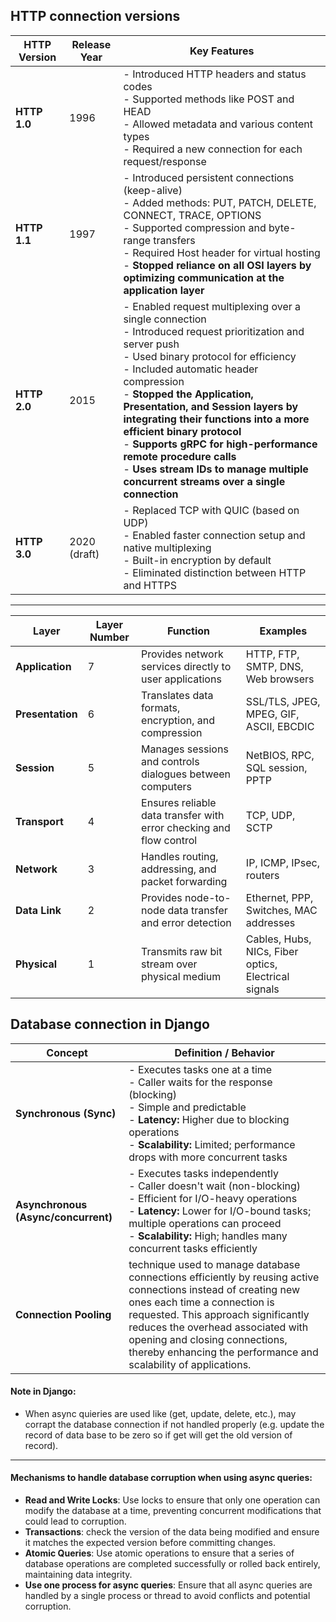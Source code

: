 ## HTTP connection versions

| **HTTP Version** | **Release Year** | **Key Features** |
|------------------|------------------|------------------|
| **HTTP 1.0**     | 1996             | - Introduced HTTP headers and status codes<br>- Supported methods like POST and HEAD<br>- Allowed metadata and various content types<br>- Required a new connection for each request/response |
| **HTTP 1.1**     | 1997             | - Introduced persistent connections (keep-alive)<br>- Added methods: PUT, PATCH, DELETE, CONNECT, TRACE, OPTIONS<br>- Supported compression and byte-range transfers<br>- Required Host header for virtual hosting<br>- **Stopped reliance on all OSI layers by optimizing communication at the application layer** |
| **HTTP 2.0**     | 2015             | - Enabled request multiplexing over a single connection<br>- Introduced request prioritization and server push<br>- Used binary protocol for efficiency<br>- Included automatic header compression<br>- **Stopped the Application, Presentation, and Session layers by integrating their functions into a more efficient binary protocol**<br>- **Supports gRPC for high-performance remote procedure calls**<br>- **Uses stream IDs to manage multiple concurrent streams over a single connection** |
| **HTTP 3.0**     | 2020 (draft)     | - Replaced TCP with QUIC (based on UDP)<br>- Enabled faster connection setup and native multiplexing<br>- Built-in encryption by default<br>- Eliminated distinction between HTTP and HTTPS |

---

| **Layer**              | **Layer Number** | **Function**                                                                 | **Examples**                                         |
|------------------------|------------------|------------------------------------------------------------------------------|------------------------------------------------------|
| **Application**        | 7                | Provides network services directly to user applications                      | HTTP, FTP, SMTP, DNS, Web browsers                   |
| **Presentation**       | 6                | Translates data formats, encryption, and compression                         | SSL/TLS, JPEG, MPEG, GIF, ASCII, EBCDIC              |
| **Session**            | 5                | Manages sessions and controls dialogues between computers                    | NetBIOS, RPC, SQL session, PPTP                      |
| **Transport**          | 4                | Ensures reliable data transfer with error checking and flow control          | TCP, UDP, SCTP                                       |
| **Network**            | 3                | Handles routing, addressing, and packet forwarding                           | IP, ICMP, IPsec, routers                             |
| **Data Link**          | 2                | Provides node-to-node data transfer and error detection                      | Ethernet, PPP, Switches, MAC addresses               |
| **Physical**           | 1                | Transmits raw bit stream over physical medium                                | Cables, Hubs, NICs, Fiber optics, Electrical signals |

## Database connection in Django

| **Concept**                          | **Definition / Behavior**                                                                                                                                                       |
|--------------------------------------|---------------------------------------------------------------------------------------------------------------------------------------------------------------------------------|
| **Synchronous (Sync)**               | - Executes tasks one at a time<br>- Caller waits for the response (blocking)<br>- Simple and predictable<br>- **Latency:** Higher due to blocking operations<br>- **Scalability:** Limited; performance drops with more concurrent tasks |
| **Asynchronous (Async/concurrent)**  | - Executes tasks independently<br>- Caller doesn't wait (non-blocking)<br>- Efficient for I/O-heavy operations<br>- **Latency:** Lower for I/O-bound tasks; multiple operations can proceed<br>- **Scalability:** High; handles many concurrent tasks efficiently |
| **Connection Pooling**               | technique used to manage database connections efficiently by reusing active connections instead of creating new ones each time a connection is requested. This approach significantly reduces the overhead associated with opening and closing connections, thereby enhancing the performance and scalability of applications. |

#### Note in Django:
- When async quieries are used like (get, update, delete, etc.), may corrapt the database connection if not handled properly (e.g. update the record of data base to be zero so if get will get the old version of record).

---

#### Mechanisms to handle database corruption when using async queries:
- **Read and Write Locks**: Use locks to ensure that only one operation can modify the database at a time, preventing concurrent modifications that could lead to corruption.
- **Transactions**: check the version of the data being modified and ensure it matches the expected version before committing changes.
- **Atomic Queries**: Use atomic operations to ensure that a series of database operations are completed successfully or rolled back entirely, maintaining data integrity.
- **Use one process for async queries**: Ensure that all async queries are handled by a single process or thread to avoid conflicts and potential corruption.
